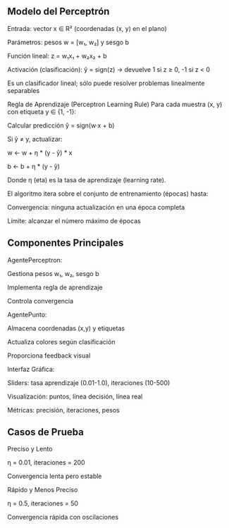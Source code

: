 ## Modelo del Perceptrón
Entrada: vector x ∈ R² (coordenadas (x, y) en el plano)

Parámetros: pesos w = [w₁, w₂] y sesgo b

Función lineal: z = w₁x₁ + w₂x₂ + b

Activación (clasificación): ŷ = sign(z) → devuelve 1 si z ≥ 0, -1 si z < 0

Es un clasificador lineal; sólo puede resolver problemas linealmente separables

Regla de Aprendizaje (Perceptron Learning Rule)
Para cada muestra (x, y) con etiqueta y ∈ {1, -1}:

Calcular predicción ŷ = sign(w·x + b)

Si ŷ ≠ y, actualizar:

w ← w + η * (y - ŷ) * x

b ← b + η * (y - ŷ)

Donde η (eta) es la tasa de aprendizaje (learning rate).

El algoritmo itera sobre el conjunto de entrenamiento (épocas) hasta:

Convergencia: ninguna actualización en una época completa

Límite: alcanzar el número máximo de épocas

## Componentes Principales
AgentePerceptron:

Gestiona pesos w₁, w₂, sesgo b

Implementa regla de aprendizaje

Controla convergencia

AgentePunto:

Almacena coordenadas (x,y) y etiquetas

Actualiza colores según clasificación

Proporciona feedback visual

Interfaz Gráfica:

Sliders: tasa aprendizaje (0.01-1.0), iteraciones (10-500)

Visualización: puntos, línea decisión, línea real

Métricas: precisión, iteraciones, pesos

## Casos de Prueba
Preciso y Lento

η = 0.01, iteraciones = 200

Convergencia lenta pero estable

Rápido y Menos Preciso

η = 0.5, iteraciones = 50

Convergencia rápida con oscilaciones
